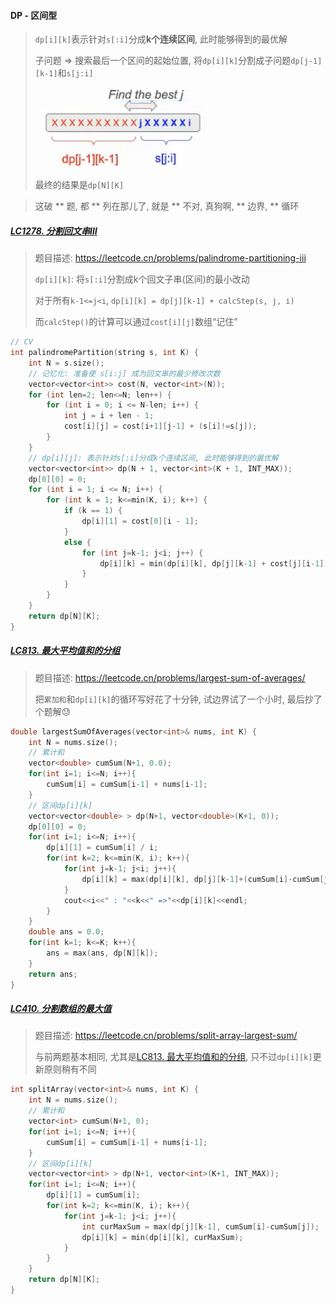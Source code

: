 #### DP - 区间型

> `dp[i][k]`表示针对`s[:i]`分成**k个连续区间**, 此时能够得到的最优解
> 
> 子问题 => 搜索最后一个区间的起始位置, 将`dp[i][k]`分割成子问题`dp[j-1][k-1]`和`s[j:i]`
> 
> ![区间型DP](/appendix/%E5%8C%BA%E9%97%B4%E5%9E%8BDP.png)
> 
> 最终的结果是`dp[N][K]`

> 这破 ** 题, 都 ** 列在那儿了, 就是 ** 不对, 真狗啊, ** 边界, ** 循环

##### [LC1278. 分割回文串Ⅲ](/workspace/1278.%E5%88%86%E5%89%B2%E5%9B%9E%E6%96%87%E4%B8%B2-iii.cpp)

> 题目描述: https://leetcode.cn/problems/palindrome-partitioning-iii
> 
> `dp[i][k]`: 将`s[:i]`分割成k个回文子串(区间)的最小改动
>
> 对于所有`k-1<=j<i`, `dp[i][k] = dp[j][k-1] + calcStep(s, j, i)`
> 
> 而`calcStep()`的计算可以通过`cost[i][j]`数组“记住”

```CPP
// CV
int palindromePartition(string s, int K) {
    int N = s.size();
    // 记忆化: 准备使 s[i:j] 成为回文串的最少修改次数
    vector<vector<int>> cost(N, vector<int>(N));
    for (int len=2; len<=N; len++) {
        for (int i = 0; i <= N-len; i++) {
            int j = i + len - 1;
            cost[i][j] = cost[i+1][j-1] + (s[i]!=s[j]);
        }
    }
    // dp[i][j]: 表示针对s[:i]分成k个连续区间, 此时能够得到的最优解
    vector<vector<int>> dp(N + 1, vector<int>(K + 1, INT_MAX));
    dp[0][0] = 0;
    for (int i = 1; i <= N; i++) {
        for (int k = 1; k<=min(K, i); k++) {
            if (k == 1) {
                dp[i][1] = cost[0][i - 1];
            }
            else {
                for (int j=k-1; j<i; j++) {
                    dp[i][k] = min(dp[i][k], dp[j][k-1] + cost[j][i-1]);
                }
            }
        }
    }
    return dp[N][K];
}
```


##### [LC813. 最大平均值和的分组](/workspace/813.%E6%9C%80%E5%A4%A7%E5%B9%B3%E5%9D%87%E5%80%BC%E5%92%8C%E7%9A%84%E5%88%86%E7%BB%84.cpp)

> 题目描述: https://leetcode.cn/problems/largest-sum-of-averages/
> 
> 把`累加和`和`dp[i][k]`的循环写好花了十分钟, 试边界试了一个小时, 最后抄了个题解😓

```CPP
double largestSumOfAverages(vector<int>& nums, int K) {
    int N = nums.size();
    // 累计和
    vector<double> cumSum(N+1, 0.0);
    for(int i=1; i<=N; i++){
        cumSum[i] = cumSum[i-1] + nums[i-1];
    }
    // 区间dp[i][k]
    vector<vector<double> > dp(N+1, vector<double>(K+1, 0));
    dp[0][0] = 0;
    for(int i=1; i<=N; i++){
        dp[i][1] = cumSum[i] / i;
        for(int k=2; k<=min(K, i); k++){
            for(int j=k-1; j<i; j++){
                dp[i][k] = max(dp[i][k], dp[j][k-1]+(cumSum[i]-cumSum[j])/(i-j));
            }
            cout<<i<<" : "<<k<<" =>"<<dp[i][k]<<endl;
        }
    }
    double ans = 0.0;
    for(int k=1; k<=K; k++){
        ans = max(ans, dp[N][k]);
    }
    return ans;
}
```


##### [LC410. 分割数组的最大值](/workspace/410.%E5%88%86%E5%89%B2%E6%95%B0%E7%BB%84%E7%9A%84%E6%9C%80%E5%A4%A7%E5%80%BC.cpp)

> 题目描述: https://leetcode.cn/problems/split-array-largest-sum/
>
> 与前两题基本相同, 尤其是[LC813. 最大平均值和的分组](/workspace/813.%E6%9C%80%E5%A4%A7%E5%B9%B3%E5%9D%87%E5%80%BC%E5%92%8C%E7%9A%84%E5%88%86%E7%BB%84.cpp), 只不过`dp[i][k]`更新原则稍有不同

```CPP
int splitArray(vector<int>& nums, int K) {
    int N = nums.size();
    // 累计和
    vector<int> cumSum(N+1, 0);
    for(int i=1; i<=N; i++){
        cumSum[i] = cumSum[i-1] + nums[i-1];
    }
    // 区间dp[i][k]
    vector<vector<int> > dp(N+1, vector<int>(K+1, INT_MAX));
    for(int i=1; i<=N; i++){
        dp[i][1] = cumSum[i];
        for(int k=2; k<=min(K, i); k++){
            for(int j=k-1; j<i; j++){
                int curMaxSum = max(dp[j][k-1], cumSum[i]-cumSum[j]);
                dp[i][k] = min(dp[i][k], curMaxSum);
            }
        }
    }
    return dp[N][K];
}
```
